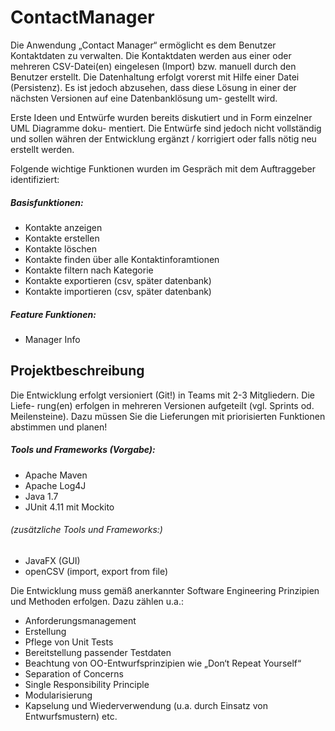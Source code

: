 ContactManager
==============

Die Anwendung „Contact Manager“ ermöglicht es dem Benutzer Kontaktdaten zu verwalten. Die
Kontaktdaten werden aus einer oder mehreren CSV-Datei(en) eingelesen (Import) bzw. manuell
durch den Benutzer erstellt. Die Datenhaltung erfolgt vorerst mit Hilfe einer Datei (Persistenz). Es ist
jedoch abzusehen, dass diese Lösung in einer der nächsten Versionen auf eine Datenbanklösung um-
gestellt wird.

Erste Ideen und Entwürfe wurden bereits diskutiert und in Form einzelner UML Diagramme doku-
mentiert. Die Entwürfe sind jedoch nicht vollständig und sollen währen der Entwicklung ergänzt /
korrigiert oder falls nötig neu erstellt werden.

Folgende wichtige Funktionen wurden im Gespräch mit dem Auftraggeber identifiziert:

##### Basisfunktionen:
- Kontakte anzeigen
- Kontakte erstellen
- Kontakte löschen
- Kontakte finden über alle Kontaktinforamtionen
- Kontakte filtern nach Kategorie
- Kontakte exportieren (csv, später datenbank)
- Kontakte importieren (csv, später datenbank)

##### Feature Funktionen:
- Manager Info


Projektbeschreibung
------

Die Entwicklung erfolgt versioniert (Git!) in Teams mit 2-3 Mitgliedern. Die Liefe-
rung(en) erfolgen in mehreren Versionen aufgeteilt (vgl. Sprints od. Meilensteine).
Dazu müssen Sie die Lieferungen mit priorisierten Funktionen abstimmen und planen!

##### Tools und Frameworks (Vorgabe):
- Apache Maven
- Apache Log4J
- Java 1.7
- JUnit 4.11 mit Mockito
  
###### (zusätzliche Tools und Frameworks:)
- JavaFX (GUI)
- openCSV (import, export from file)


Die Entwicklung muss gemäß anerkannter Software Engineering Prinzipien und Methoden erfolgen. 
Dazu zählen u.a.: 

  - Anforderungsmanagement
  - Erstellung
  - Pflege von Unit Tests
  - Bereitstellung passender Testdaten
  - Beachtung von OO-Entwurfsprinzipien wie „Don‘t Repeat Yourself“
  - Separation of Concerns
  - Single Responsibility Principle
  - Modularisierung
  - Kapselung und Wiederverwendung (u.a. durch Einsatz von Entwurfsmustern) etc.





